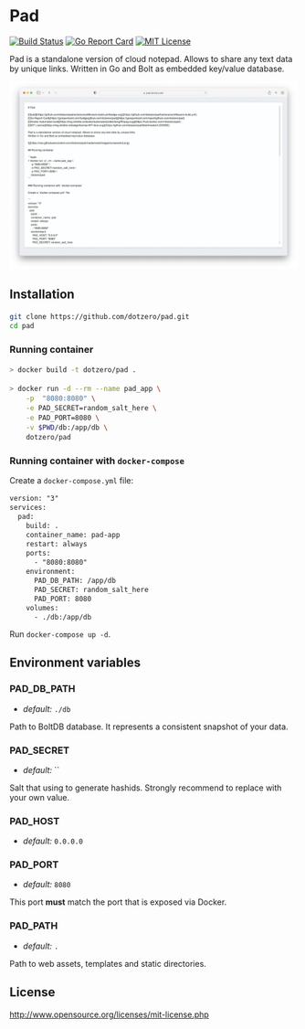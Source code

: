 # Pad

[![Build Status](https://travis-ci.org/dotzero/pad.svg?branch=master)](https://travis-ci.org/dotzero/pad)
[![Go Report Card](https://goreportcard.com/badge/github.com/dotzero/pad)](https://goreportcard.com/report/github.com/dotzero/pad)
[![MIT License](https://img.shields.io/badge/license-MIT-blue.svg)](https://github.com/dotzero/pad/blob/master/LICENSE)

Pad is a standalone version of cloud notepad. Allows to share any text data by unique links.
Written in Go and Bolt as embedded key/value database.

![](https://raw.githubusercontent.com/dotzero/pad/master/static/images/screenshot.png)

## Installation

```bash
git clone https://github.com/dotzero/pad.git
cd pad
```

### Running container

```bash
> docker build -t dotzero/pad .

> docker run -d --rm --name pad_app \
    -p  "8080:8080" \
    -e PAD_SECRET=random_salt_here \
    -e PAD_PORT=8080 \
    -v $PWD/db:/app/db \
    dotzero/pad
```

### Running container with `docker-compose`

Create a `docker-compose.yml` file:

```
version: "3"
services:
  pad:
    build: .
    container_name: pad-app
    restart: always
    ports:
      - "8080:8080"
    environment:
      PAD_DB_PATH: /app/db
      PAD_SECRET: random_salt_here
      PAD_PORT: 8080
    volumes:
      - ./db:/app/db
```

Run `docker-compose up -d`.

## Environment variables

### PAD_DB_PATH

* *default:* `./db`

Path to BoltDB database. It represents a consistent snapshot of your data.

### PAD_SECRET

* *default:* ``

Salt that using to generate hashids. Strongly recommend to replace with your own value.

### PAD_HOST

* *default:* `0.0.0.0`

### PAD_PORT

* *default:* `8080`

This port **must** match the port that is exposed via Docker.

### PAD_PATH

* *default:* `.`

Path to web assets, templates and static directories.

## License

http://www.opensource.org/licenses/mit-license.php
